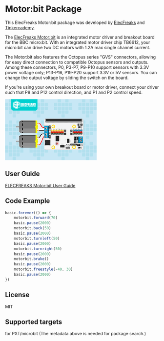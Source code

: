 # Motor:bit Package
This ElecFreaks Motor:bit package was developed by [ElecFreaks](https://www.elecfreaks.com/) and [Tinkercademy](https://tinkercademy.com/).

The [ElecFreaks Motor:bit](http://www.elecfreaks.com/estore/elecfreaks-motor-bit-for-micro-bit.html) is an integrated motor driver and breakout board for the BBC micro:bit. With an integrated motor driver chip TB6612, your micro:bit can drive two DC motors with 1.2A max single channel current. 

The Motor:bit also features the Octopus series "GVS" connectors, allowing for easy direct connection to compatible Octopus sensors and outputs. Among these connectors, P0, P3-P7, P9-P10 support sensors with 3.3V power voltage only; P13-P16, P19-P20 support 3.3V or 5V sensors. You can change the output voltage by sliding the switch on the board.

If you're using your own breakout board or motor driver, connect your driver such that P8 and P12 control direction, and P1 and P2 control speed.

![](https://github.com/tinkertanker/pxt-motorbit/blob/master/icon.png?raw=true)

## User Guide
[ELECFREAKS Motor:bit User Guide](https://www.elecfreaks.com/11703.html)

## Code Example
```JavaScript
basic.forever(() => {
    motorbit.forward(70)
    basic.pause(2000)
    motorbit.back(50)
    basic.pause(2000)
    motorbit.turnleft(50)
    basic.pause(2000)
    motorbit.turnright(50)
    basic.pause(2000)
    motorbit.brake()
    basic.pause(2000)
    motorbit.freestyle(-40, 30)
    basic.pause(2000)
})
```

## License
MIT

## Supported targets
for PXT/microbit (The metadata above is needed for package search.)

